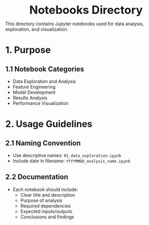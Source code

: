<div style="font-size:2.5em; font-weight:bold; text-align:center; margin-top:20px;">Notebooks Directory</div>

This directory contains Jupyter notebooks used for data analysis, exploration, and visualization.

# 1. Purpose

## 1.1 Notebook Categories
- Data Exploration and Analysis
- Feature Engineering
- Model Development
- Results Analysis
- Performance Visualization

# 2. Usage Guidelines

## 2.1 Naming Convention
- Use descriptive names: `01_data_exploration.ipynb`
- Include date in filename: `YYYYMMDD_analysis_name.ipynb`

## 2.2 Documentation
- Each notebook should include:
  - Clear title and description
  - Purpose of analysis
  - Required dependencies
  - Expected inputs/outputs
  - Conclusions and findings 